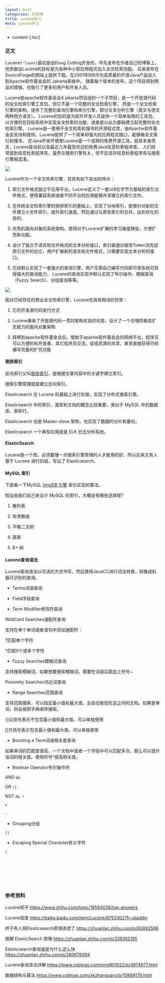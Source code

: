 ```yaml
---
layout: post
categories: IT技术
title: Lucene学习
meta: Lucene学习
---
```

* content
{:toc}

### 正文

Lucene`['lusen]`最初是由Doug Cutting开发的，早先发布在作者自己的博客上，他贡献出Lucene的目标是为各种中小型应用程式加入全文检索功能。
后来发布在SourceForge的网站上提供下载。在2001年9月作为高质量的开源Java产品加入到Apache软件基金会的 Jakarta家族中。
随着每个版本的发布，这个项目得到明显的增强，也吸引了更多的用户和开发人员。

Lucene是apache软件基金会4 jakarta项目组的一个子项目，是一个开放源代码的全文检索引擎工具包，但它不是一个完整的全文检索引擎，
而是一个全文检索引擎的架构，提供了完整的查询引擎和索引引擎，部分文本分析引擎（英文与德文两种西方语言）。
Lucene的目的是为软件开发人员提供一个简单易用的工具包，以方便的在目标系统中实现全文检索的功能，或者是以此为基础建立起完整的全文检索引擎。
Lucene是一套用于全文检索和搜寻的开源程式库，由Apache软件基金会支持和提供。Lucene提供了一个简单却强大的应用程式接口，能够做全文索引和搜寻。
在Java开发环境里Lucene是一个成熟的免费开源工具。就其本身而言，Lucene是当前以及最近几年最受欢迎的免费Java信息检索程序库。
人们经常提到信息检索程序库，虽然与搜索引擎有关，但不应该将信息检索程序库与搜索引擎相混淆。

![]({{site.baseurl}}/images/20201228/20201228204859.png)

Lucene作为一个全文检索引擎，其具有如下突出的特点：

1. 索引文件格式独立于应用平台。Lucene定义了一套以8位字节为基础的索引文件格式，使得兼容系统或者不同平台的应用能够共享建立的索引文件。
   
2. 在传统全文检索引擎的倒排索引的基础上，实现了分块索引，能够针对新的文件建立小文件索引，提升索引速度。然后通过与原有索引的合并，达到优化的目的。
   
3. 优秀的面向对象的系统架构，使得对于Lucene扩展的学习难度降低，方便扩充新功能。
   
4. 设计了独立于语言和文件格式的文本分析接口，索引器通过接受Token流完成索引文件的创立，用户扩展新的语言和文件格式，只需要实现文本分析的接口。
   
5. 已经默认实现了一套强大的查询引擎，用户无需自己编写代码即可使系统可获得强大的查询能力， Lucene的查询实现中默认实现了布尔操作、模糊查询（Fuzzy Search）、分组查询等等。

![]({{site.baseurl}}/images/20201228/20201228204839.png)

面对已经存在的商业全文检索引擎，Lucene也具有相当的优势：

1. 它的开发源代码发行方式

2. Lucene秉承了开放源代码一贯的架构优良的优势，设计了一个合理而极具扩充能力的面向对象架构

3. 转移到apache软件基金会后，借助于apache软件基金会的网络平台，程序员可以方便的和开发者、其它程序员交流，促成资源的共享，甚至直接获得已经编写完备的扩充功能

#### 倒排索引

反向索引又叫[倒排索引](https://zhuanlan.zhihu.com/p/62892586)，是根据文章内容中的关键字建立索引。

搜索引擎原理就是建立反向索引。

Elasticsearch 在 Lucene 的基础上进行封装，实现了分布式搜索引擎。

Elasticsearch 中的索引、类型和文档的概念比较重要，类似于 MySQL 中的数据库、表和行。

Elasticsearch 也是 Master-slave 架构，也实现了数据的分片和备份。

Elasticsearch 一个典型应用就是 ELK 日志分析系统。

#### ElasticSearch

Lucene是一个库，必须要懂一点搜索引擎原理的人才能用的好，所以后来又有人基于 Lucene 进行封装，写出了 Elasticsearch。

#### MySQL 索引

下面看一下MySQL [InnoDB 引擎](https://zhuanlan.zhihu.com/p/280676094) 索引实现的算法。

假设由我们自己来设计 MySQL 的索引，大概会有哪些选择呢?

1. 散列表

2. 有序数组

3. 平衡二叉树

4. 跳表

5. B+ 树



#### Lucene查询语法

Lucene查询语法以可读的方式书写，然后使用JavaCC进行词法转换，转换成机器可识别的查询。

* Terms词语查询

* Field字段查询

* Term Modifier修饰符查询

WildCard Searches通配符查询

支持在单个单词或者语句中添加通配符：

?匹配单个字符

*匹配0个或多个字符

* Fuzzy Searches模糊词查询

支持搜索模糊词，如果想要搜索模糊词，需要在词语后面加上符号~

Proximity Searches邻近词查询

* Range Searches范围查询

支持范围搜索，可以指定最小值和最大值，会自动查找在这之间的文档。如果是单词，则会按照字典顺序搜索。

{}尖括号表示不包含最小值和最大值，可以单独使用

[]方括号表示包含最小值和最大值，可以单独使用

* Boosting a Term词语相关度查询

如果单词的匹配度很高，一个文档中或者一个字段中可以匹配多次，那么可以提升该词的相关度。使用符号^提高相关度。

* Boolean Operator布尔操作符

AND `&&`

OR `||`

NOT `&& !`

`+`

`-`

* Grouping分组

`()`

* Escaping Special Character转义字符

`\`

<br/><br/><br/><br/><br/>
### 参考资料

Lucene知乎 <https://www.zhihu.com/topic/19584038/top-answers>

Lucene百度 <https://baike.baidu.com/item/Lucene/6753302?fr=aladdin>

终于有人把Elasticsearch原理讲透了 <https://zhuanlan.zhihu.com/p/62892586>

图解 ElasticSearch 原理 <https://zhuanlan.zhihu.com/p/339365195>

Elasticsearch查询速度为什么这么快 <https://zhuanlan.zhihu.com/p/280676094>

Lucene查询语法详解 <https://www.cnblogs.com/xing901022/p/4974977.html>

数据结构与算法 <https://www.cnblogs.com/xkzhangsanx/p/10888179.html>



